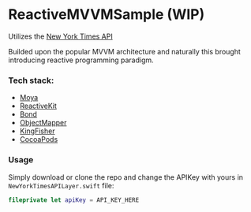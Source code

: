 # ReactiveMVVMSample (WIP)

Utilizes the [New York Times API](https://developer.nytimes.com)

Builded upon the popular MVVM architecture and naturally this brought introducing reactive programming paradigm.

### Tech stack: 

- [Moya](https://github.com/Moya/Moya)
- [ReactiveKit](https://github.com/DeclarativeHub/ReactiveKit)
- [Bond](https://github.com/DeclarativeHub/Bond)
- [ObjectMapper](https://github.com/Hearst-DD/ObjectMapper)
- [KingFisher](https://github.com/onevcat/Kingfisher)
- [CocoaPods](https://github.com/CocoaPods/CocoaPods)


### Usage

Simply download or clone the repo and change the APIKey with yours in `NewYorkTimesAPILayer.swift` file:

```swift
fileprivate let apiKey = API_KEY_HERE
```

